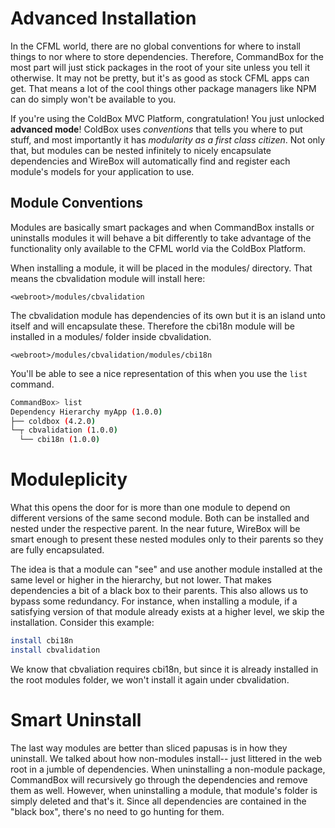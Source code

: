 # Advanced Installation

In the CFML world, there are no global conventions for where to install things to nor where to store dependencies.  Therefore, CommandBox for the most part will just stick packages in the root of your site unless you tell it otherwise.  It may not be pretty, but it's as good as stock CFML apps can get.  That means a lot of the cool things other package managers like NPM can do simply won't be available to you.

If you're using the ColdBox MVC Platform, congratulation!  You just unlocked **advanced mode**!  ColdBox uses *conventions* that tells you where to put stuff, and most importantly it has *modularity as a first class citizen*.  Not only that, but modules can be nested infinitely to nicely encapsulate dependencies and WireBox will automatically find and register each module's models for your application to use.

## Module Conventions

Modules are basically smart packages and when CommandBox installs or uninstalls modules it will behave a bit differently to take advantage of the functionality only available to the CFML world via the ColdBox Platform.

When installing a module, it will be placed in the modules/ directory.  That means the cbvalidation module will install here:

```
<webroot>/modules/cbvalidation
```

The cbvalidation module has dependencies of its own but it is an island unto itself and will encapsulate these.  Therefore the cbi18n module will be installed in a modules/ folder inside cbvalidation.

```
<webroot>/modules/cbvalidation/modules/cbi18n
```

You'll be able to see a nice representation of this when you use the `list` command.

```bash
CommandBox> list
Dependency Hierarchy myApp (1.0.0)
├── coldbox (4.2.0)
└─┬ cbvalidation (1.0.0)
  └── cbi18n (1.0.0)
```

# Moduleplicity

What this opens the door for is more than one module to depend on different versions of the same second module.  Both can be installed and nested under the respective parent.  In the near future, WireBox will be smart enough to present these nested modules only to their parents so they are fully encapsulated.  

The idea is that a module can "see" and use another module installed at the same level or higher in the hierarchy, but not lower.  That makes dependencies a bit of a black box to their parents.  This also allows us to bypass some redundancy.  For instance, when installing a module, if a satisfying version of that module already exists at a higher level, we skip the installation.  Consider this example:


```bash
install cbi18n
install cbvalidation
```

We know that cbvaliation requires cbi18n, but since it is already installed in the root modules folder, we won't install it again under cbvalidation.

# Smart Uninstall

The last way modules are better than sliced papusas is in how they uninstall.  We talked about how non-modules install-- just littered in the web root in a jumble of dependencies.  When uninstalling a non-module package, CommandBox will recursively go through the dependencies and remove them as well.  However, when uninstalling a module, that module's folder is simply deleted and that's it.  Since all dependencies are contained in the "black box", there's no need to go hunting for them. 




